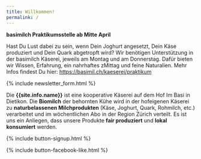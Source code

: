 ```yaml
---
title: Willkommen!
permalink: /
---
```


<div class="alert alert-success" role="alert" data-href="https://basimil.ch/kaeserei/praktikum">
  <div style="font-weight:bold;">
  basimilch Praktikumsstelle ab Mitte April
  </div>

Hast Du Lust dabei zu sein, wenn Dein Joghurt angesetzt, Dein Käse produziert und Dein Quark abgetropft wird? Wir benötigen Unterstützung in der basimilch Käserei, jeweils am Montag und am Donnerstag. Dafür bieten wir Wissen, Erfahrung, ein nahrhaftes zMittag und feine Naturalien. Mehr Infos findest Du hier: https://basimil.ch/kaeserei/praktikum 
  
   </div>  
   
{% include newsletter_form.html %}


Die **{{site.info.name}}** ist eine kooperative Käserei auf dem
Hof Im Basi in Dietikon. Die **Biomilch** der behornten Kühe wird in der
hofeigenen Käserei zu **naturbelassenen Milchprodukten** (Käse, Joghurt, Quark,
Rohmilch, etc.) verarbeitet und im wöchentlichen Abo in der Region
Zürich verteilt. Es ist uns ein Anliegen, dass unsere Produkte **fair produziert**
und **lokal konsumiert** werden.

{% include button-signup.html %}   

{% include button-facebook-like.html %}


